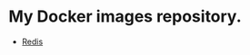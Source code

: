 # My Docker images repository.

- [Redis](https://github.com/racc-costa/dockerfiles/tree/master/redis)
